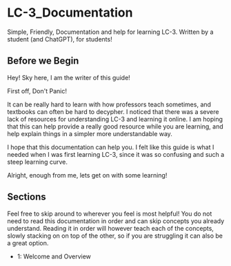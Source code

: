 # LC-3_Documentation
Simple, Friendly, Documentation and help for learning LC-3. Written by a student (and ChatGPT), for students!

## Before we Begin
Hey! Sky here, I am the writer of this guide! 

First off, Don't Panic! 

It can be really hard to learn with how professors teach sometimes, and textbooks can often be hard to decypher. I noticed that there was a severe lack of resources for understanding LC-3 and learning it online. I am hoping that this can help provide a really good resource while you are learning, and help explain things in a simpler more understandable way.

I hope that this documentation can help you. I felt like this guide is what I needed when I was first learning LC-3, since it was so confusing and such a steep learning curve.

Alright, enough from me, lets get on with some learning!

## Sections
Feel free to skip around to wherever you feel is most helpful! You do not need to read this documentation in order and can skip concepts you already understand. Reading it in order will however teach each of the concepts, slowly stacking on on top of the other, so if you are struggling it can also be a great option.

- 1: Welcome and Overview